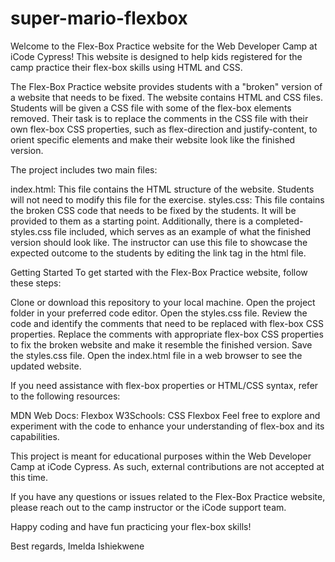 # super-mario-flexbox

Welcome to the Flex-Box Practice website for the Web Developer Camp at iCode Cypress! This website is designed to help kids registered for the camp practice their flex-box skills using HTML and CSS.

The Flex-Box Practice website provides students with a "broken" version of a website that needs to be fixed. The website contains HTML and CSS files. Students will be given a CSS file with some of the flex-box elements removed. Their task is to replace the comments in the CSS file with their own flex-box CSS properties, such as flex-direction and justify-content, to orient specific elements and make their website look like the finished version.

The project includes two main files:

index.html: This file contains the HTML structure of the website. Students will not need to modify this file for the exercise.
styles.css: This file contains the broken CSS code that needs to be fixed by the students. It will be provided to them as a starting point.
Additionally, there is a completed-styles.css file included, which serves as an example of what the finished version should look like. The instructor can use this file to showcase the expected outcome to the students by editing the link tag in the html file.

Getting Started
To get started with the Flex-Box Practice website, follow these steps:

Clone or download this repository to your local machine.
Open the project folder in your preferred code editor.
Open the styles.css file.
Review the code and identify the comments that need to be replaced with flex-box CSS properties.
Replace the comments with appropriate flex-box CSS properties to fix the broken website and make it resemble the finished version.
Save the styles.css file.
Open the index.html file in a web browser to see the updated website.

If you need assistance with flex-box properties or HTML/CSS syntax, refer to the following resources:

MDN Web Docs: Flexbox
W3Schools: CSS Flexbox
Feel free to explore and experiment with the code to enhance your understanding of flex-box and its capabilities.

This project is meant for educational purposes within the Web Developer Camp at iCode Cypress. As such, external contributions are not accepted at this time.

If you have any questions or issues related to the Flex-Box Practice website, please reach out to the camp instructor or the iCode support team.

Happy coding and have fun practicing your flex-box skills!

Best regards,
Imelda Ishiekwene
